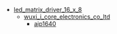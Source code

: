 * [led_matrix_driver_16_x_8](/led_matrix_driver_16_x_8)
  * [wuxi_i_core_electronics_co_ltd](/led_matrix_driver_16_x_8/wuxi_i_core_electronics_co_ltd)
    * [aip1640](/led_matrix_driver_16_x_8/wuxi_i_core_electronics_co_ltd/aip1640)
